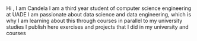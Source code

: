 ###
Hi , I am Candela 
I am a third year student of computer science engineering at UADE
I am passionate about data science and data engineering, which is why I am learning about this through courses in parallel to my university studies
I publish here exercises and projects that I did in my university and courses
